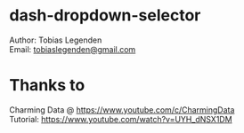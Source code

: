 # dash-dropdown-selector
Author: Tobias Legenden \
Email: tobiaslegenden@gmail.com
# Thanks to
Charming Data @ https://www.youtube.com/c/CharmingData \
Tutorial: https://www.youtube.com/watch?v=UYH_dNSX1DM
